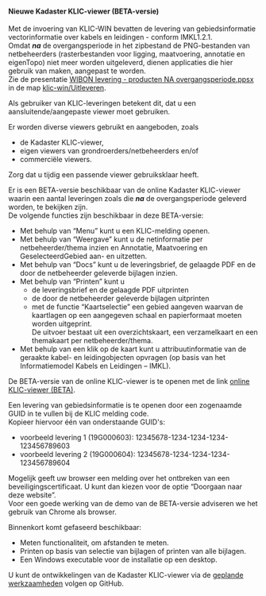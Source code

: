 ﻿#### Nieuwe Kadaster KLIC-viewer (BETA-versie)

Met de invoering van KLIC-WIN bevatten de levering van gebiedsinformatie vectorinformatie over kabels en leidingen - conform IMKL1.2.1.  \
Omdat **_na_** de overgangsperiode in het zipbestand de PNG-bestanden van netbeheerders (rasterbestanden voor ligging, maatvoering, annotatie en eigenTopo) niet meer worden uitgeleverd, dienen applicaties die hier gebruik van maken, aangepast te worden.  \
Zie de presentatie [WIBON levering - producten NA overgangsperiode.ppsx](../Uitleveren/WIBON%20levering%20-%20producten%20NA%20overgangsperiode.ppsx) in de map [klic-win/Uitleveren](../Uitleveren).

Als gebruiker van KLIC-leveringen betekent dit, dat u een aansluitende/aangepaste viewer moet gebruiken.

Er worden diverse viewers gebruikt en aangeboden, zoals
* de Kadaster KLIC-viewer,
* eigen viewers van grondroerders/netbeheerders en/of
* commerciële viewers.

Zorg dat u tijdig een passende viewer gebruiksklaar heeft.  

Er is een BETA-versie beschikbaar van de online Kadaster KLIC-viewer waarin een aantal leveringen zoals die **_na_** de overgangsperiode geleverd worden, te bekijken zijn.  \
De volgende functies zijn beschikbaar in deze BETA-versie:
* Met behulp van “Menu” kunt u een KLIC-melding openen.
* Met behulp van “Weergave” kunt u de netinformatie per netbeheerder/thema inzien en Annotatie, Maatvoering en GeselecteerdGebied aan- en uitzetten.
* Met behulp van “Docs” kunt u de leveringsbrief, de gelaagde PDF en de door de netbeheerder geleverde bijlagen inzien.
* Met behulp van “Printen” kunt u
  - de leveringsbrief en de gelaagde PDF uitprinten
  - de door de netbeheerder geleverde bijlagen uitprinten
  - met de functie “Kaartselectie” een gebied aangeven waarvan de kaartlagen op een aangegeven schaal en papierformaat moeten worden uitgeprint.  \
  De uitvoer bestaat uit een overzichtskaart, een verzamelkaart en een themakaart per netbeheerder/thema.
* Met behulp van een klik op de kaart kunt u attribuutinformatie van de geraakte kabel- en leidingobjecten opvragen (op basis van het Informatiemodel Kabels en Leidingen – IMKL).

De BETA-versie van de online KLIC-viewer is te openen met de link [online KLIC-viewer (BETA)](https://service10.acceptatie.kadaster.nl/klic-viewer/uitlevering).

Een levering van gebiedsinformatie is te openen door een zogenaamde GUID in te vullen bij de KLIC melding code.  \
Kopieer hiervoor één van onderstaande GUID's:
* voorbeeld levering 1 (19G000603): 12345678-1234-1234-1234-123456789603
* voorbeeld levering 2 (19G000604): 12345678-1234-1234-1234-123456789604

Mogelijk geeft uw browser een melding over het ontbreken van een beveiligingscertificaat. U kunt dan kiezen voor de optie “Doorgaan naar deze website”.  \
Voor een goede werking van de demo van de BETA-versie adviseren we het gebruik van Chrome als browser.

Binnenkort komt gefaseerd beschikbaar:
* Meten functionaliteit, om afstanden te meten.
* Printen op basis van selectie van bijlagen of printen van alle bijlagen.
* Een Windows executable voor de installatie op een desktop.  

U kunt de ontwikkelingen van de Kadaster KLIC-viewer via de [geplande werkzaamheden](../KLIC%20-%20Geplande%20werkzaamheden.md) volgen op GitHub.
